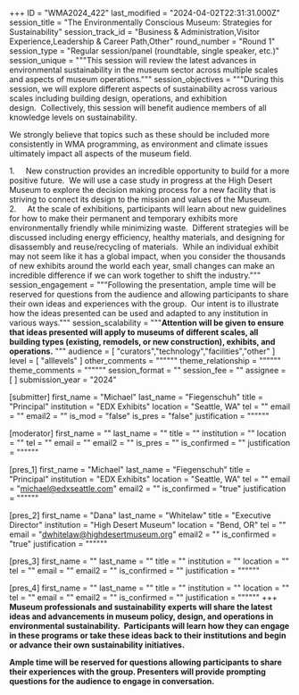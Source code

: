 +++
ID = "WMA2024_422"
last_modified = "2024-04-02T22:31:31.000Z"
session_title = "The Environmentally Conscious Museum: Strategies for Sustainability"
session_track_id = "Business & Administration,Visitor Experience,Leadership & Career Path,Other"
round_number = "Round 1"
session_type = "Regular session/panel (roundtable, single speaker, etc.)"
session_unique = """This session will review the latest advances in environmental sustainability in the museum sector across multiple scales and aspects of museum operations."""
session_objectives = """During this session, we will explore different aspects of sustainability across various scales including building design, operations, and exhibition design.  Collectively, this session will benefit audience members of all knowledge levels on sustainability.

We strongly believe that topics such as these should be included more consistently in WMA programming, as environment and climate issues ultimately impact all aspects of the museum field.

1.     New construction provides an incredible opportunity to build for a more positive future.  We will use a case study in progress at the High Desert Museum to explore the decision making process for a new facility that is striving to connect its design to the mission and values of the Museum.
2.     At the scale of exhibitions, participants will learn about new guidelines for how to make their permanent and temporary exhibits more environmentally friendly while minimizing waste.  Different strategies will be discussed including energy efficiency, healthy materials, and designing for disassembly and reuse/recycling of materials.  While an individual exhibit may not seem like it has a global impact, when you consider the thousands of new exhibits around the world each year, small changes can make an incredible difference if we can work together to shift the industry."""
session_engagement = """Following the presentation, ample time will be reserved for questions from the audience and allowing participants to share their own ideas and experiences with the group.  Our intent is to illustrate how the ideas presented can be used and adapted to any institution in various ways."""
session_scalability = """**Attention will be given to ensure that ideas presented will apply to museums of different scales, all building types (existing, remodels, or new construction), exhibits, and operations.**
"""
audience = [ "curators","technology","facilities","other" ]
level = [ "alllevels" ]
other_comments = """"""
theme_relationship = """"""
theme_comments = """"""
session_format = ""
session_fee = ""
assignee = [  ]
submission_year = "2024"

[submitter]
first_name = "Michael"
last_name = "Fiegenschuh"
title = "Principal"
institution = "EDX Exhibits"
location = "Seattle, WA"
tel = ""
email = ""
email2 = ""
is_mod = "false"
is_pres = "false"
justification = """"""

[moderator]
first_name = ""
last_name = ""
title = ""
institution = ""
location = ""
tel = ""
email = ""
email2 = ""
is_pres = ""
is_confirmed = ""
justification = """"""

[pres_1]
first_name = "Michael"
last_name = "Fiegenschuh"
title = "Principal"
institution = "EDX Exhibits"
location = "Seattle, WA"
tel = ""
email = "michael@edxseattle.com"
email2 = ""
is_confirmed = "true"
justification = """"""

[pres_2]
first_name = "Dana"
last_name = "Whitelaw"
title = "Executive Director"
institution = "High Desert Museum"
location = "Bend, OR"
tel = ""
email = "dwhitelaw@highdesertmuseum.org"
email2 = ""
is_confirmed = "true"
justification = """"""

[pres_3]
first_name = ""
last_name = ""
title = ""
institution = ""
location = ""
tel = ""
email = ""
email2 = ""
is_confirmed = ""
justification = """"""

[pres_4]
first_name = ""
last_name = ""
title = ""
institution = ""
location = ""
tel = ""
email = ""
email2 = ""
is_confirmed = ""
justification = """"""
+++
**Museum professionals and sustainability experts will share the latest ideas and advancements in museum policy, design, and operations in environmental sustainability.  Participants will learn how they can engage in these programs or take these ideas back to their institutions and begin or advance their own sustainability initiatives.**

**Ample time will be reserved for questions allowing participants to share their experiences with the group. Presenters will provide prompting questions for the audience to engage in conversation.**
